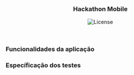 <!--- <img alt="Hackathon Mobile" src="/" /> -->

<h3 align="center">
  Hackathon Mobile
</h3>

<p align="center">
  <img alt="License" src="https://img.shields.io/badge/license-MIT-%2304D361">
</p>

</br>

### Funcionalidades da aplicação



### Específicação dos testes



